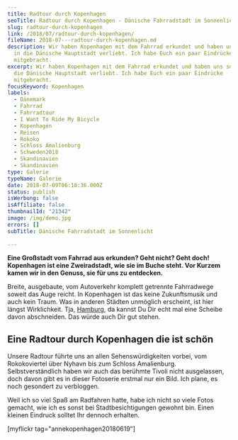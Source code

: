 ```yaml
---
title: Radtour durch Kopenhagen
seoTitle: Radtour durch Kopenhagen - Dänische Fahrradstadt im Sonnenlicht
slug: radtour-durch-kopenhagen
link: /2018/07/radtour-durch-kopenhagen/
fileName: 2018-07---radtour-durch-kopenhagen.md
description: Wir haben Kopenhagen mit dem Fahrrad erkundet und haben uns sofort
  in die Dänische Hauptstadt verliebt. Ich habe Euch ein paar Eindrücke
  mitgebracht.
excerpt: Wir haben Kopenhagen mit dem Fahrrad erkundet und haben uns sofort in
  die Dänische Hauptstadt verliebt. Ich habe Euch ein paar Eindrücke
  mitgebracht.
focusKeyword: Kopenhagen
labels:
  - Dänemark
  - Fahrrad
  - Fahrradtour
  - I Want To Ride My Bicycle
  - Kopenhagen
  - Reisen
  - Rokoko
  - Schloss Amalienburg
  - Schweden2018
  - Skandinavien
  - Skandinavien
type: Galerie
typeName: Galerie
date: 2018-07-09T06:10:36.000Z
status: publish
isWerbung: false
isAffiliate: false
thumbnailId: "21342"
image: /img/demo.jpg
errors: []
subTitle: Dänische Fahrradstadt im Sonnenlicht
  
---
```


**Eine Großstadt vom Fahrrad aus erkunden? Geht nicht? Geht doch! Kopenhagen ist
eine Zweiradstadt, wie sie im Buche steht. Vor Kurzem kamen wir in den Genuss,
sie für uns zu entdecken.**

Breite, ausgebaute, vom Autoverkehr komplett getrennte Fahrradwege soweit das
Auge reicht. In Kopenhagen ist das keine Zukunftsmusik und auch kein Traum. Was
in anderen Städten unmöglich erscheint, ist hier längst Wirklichkeit. Tja,
[Hamburg](/category/unterwegs/hamburg/), da kannst Du Dir echt mal eine Scheibe
davon abschneiden. Das würde auch Dir gut stehen.

## Eine Radtour durch Kopenhagen die ist schön

Unsere Radtour führte uns an allen Sehenswürdigkeiten vorbei, vom Rokokoviertel
über Nyhavn bis zum Schloss Amalienburg. Selbstverständlich haben wir auch das
berühmte Tivoli nicht ausgelassen, doch davon gibt es in dieser Fotoserie
erstmal nur ein Bild. Ich plane, es noch gesondert zu verbloggen.

Weil ich so viel Spaß am Radfahren hatte, habe ich nicht so viele Fotos gemacht,
wie ich es sonst bei Stadtbesichtigungen gewohnt bin. Einen kleinen Eindruck
solltet Ihr dennoch erhalten.

[myflickr tag="annekopenhagen20180619"]

  